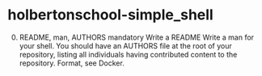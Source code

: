 # holbertonschool-simple_shell

0. README, man, AUTHORS
mandatory
Write a README
Write a man for your shell.
You should have an AUTHORS file at the root of your repository, listing all individuals having contributed content to the repository. Format, see Docker.